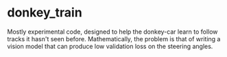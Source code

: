 # donkey_train

Mostly experimental code, designed to help the donkey-car learn to follow tracks it hasn't seen before. Mathematically, the problem
is that of writing a vision model that can produce low validation loss on the steering angles.
